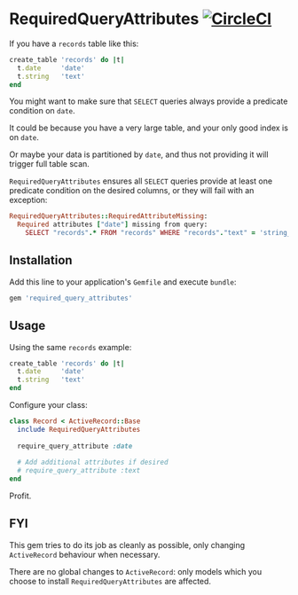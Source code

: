 # RequiredQueryAttributes [![CircleCI](https://circleci.com/gh/wealthsimple/required_query_attributes.svg?style=svg)](https://circleci.com/gh/wealthsimple/required_query_attributes)

If you have a `records` table like this:

```ruby
create_table 'records' do |t|
  t.date     'date'
  t.string   'text'
end
```

You might want to make sure that `SELECT` queries always provide a predicate condition on `date`.

It could be because you have a very large table, and your only good index is on `date`.

Or maybe your data is partitioned by `date`, and thus not providing it will trigger full table scan.

`RequiredQueryAttributes` ensures all `SELECT` queries provide at least one predicate condition on the desired columns, or they will fail with an exception:

```ruby
RequiredQueryAttributes::RequiredAttributeMissing:
  Required attributes ["date"] missing from query:
    SELECT "records".* FROM "records" WHERE "records"."text" = 'string_to_find'
```

## Installation

Add this line to your application's `Gemfile` and execute `bundle`:

```ruby
gem 'required_query_attributes'
```

## Usage

Using the same `records` example:

```ruby
create_table 'records' do |t|
  t.date     'date'
  t.string   'text'
end
```

Configure your class:

```ruby
class Record < ActiveRecord::Base
  include RequiredQueryAttributes
 
  require_query_attribute :date
 
  # Add additional attributes if desired
  # require_query_attribute :text
end
```

Profit.

## FYI

This gem tries to do its job as cleanly as possible, only changing `ActiveRecord` behaviour when necessary.

There are no global changes to `ActiveRecord`: only models which you choose to install `RequiredQueryAttributes` are affected.
